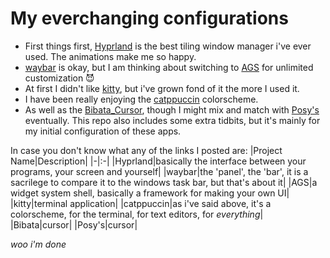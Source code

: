 # My everchanging configurations
* First things first, [Hyprland](https://hyprland.org/) is the best tiling window manager i've ever used. The animations make me so happy.
* [waybar](https://github.com/Alexays/Waybar) is okay, but I am thinking about switching to [AGS](https://github.com/Aylur/ags) for unlimited customization 😈
* At first I didn't like [kitty](https://github.com/kovidgoyal/kitty), but i've grown fond of it the more I used it.
* I have been really enjoying the [catppuccin](https://github.com/catppuccin/) colorscheme.
* As well as the [Bibata_Cursor](https://github.com/ful1e5/Bibata_Cursor), though I might mix and match with [Posy's](http://www.michieldb.nl/other/cursors/) eventually.
This repo also includes some extra tidbits, but it's mainly for my initial configuration of these apps.

In case you don't know what any of the links I posted are:
|Project Name|Description|
|-|:-|
|Hyprland|basically the interface between your programs, your screen and yourself|
|waybar|the 'panel', the 'bar', it is a sacrilege to compare it to the windows task bar, but that's about it|
|AGS|a widget system shell, basically a framework for making your own UI|
|kitty|terminal application|
|catppuccin|as i've said above, it's a colorscheme, for the terminal, for text editors, for _everything_|
|Bibata|cursor|
|Posy's|cursor|

_woo i'm done_
